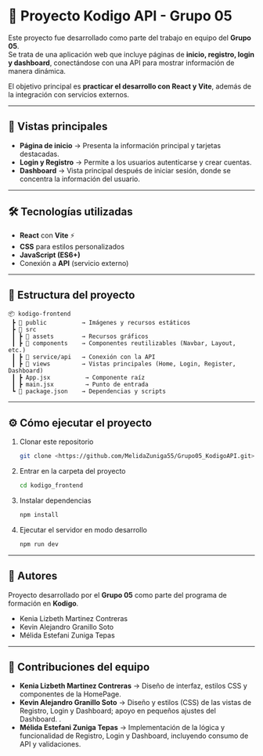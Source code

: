 # 🚀 Proyecto Kodigo API - Grupo 05

Este proyecto fue desarrollado como parte del trabajo en equipo del **Grupo 05**.  
Se trata de una aplicación web que incluye páginas de **inicio, registro, login y dashboard**, conectándose con una API para mostrar información de manera dinámica.  

El objetivo principal es **practicar el desarrollo con React y Vite**, además de la integración con servicios externos.

---

## 📸 Vistas principales

- **Página de inicio** → Presenta la información principal y tarjetas destacadas.  
- **Login y Registro** → Permite a los usuarios autenticarse y crear cuentas.  
- **Dashboard** → Vista principal después de iniciar sesión, donde se concentra la información del usuario.  

---

## 🛠️ Tecnologías utilizadas

- **React** con **Vite** ⚡  
- **CSS** para estilos personalizados  
- **JavaScript (ES6+)**  
- Conexión a **API** (servicio externo)  

---

## 📂 Estructura del proyecto

```
📦 kodigo-frontend
 ┣ 📂 public          → Imágenes y recursos estáticos
 ┣ 📂 src
 ┃ ┣ 📂 assets        → Recursos gráficos
 ┃ ┣ 📂 components    → Componentes reutilizables (Navbar, Layout, etc.)
 ┃ ┣ 📂 service/api   → Conexión con la API
 ┃ ┣ 📂 views         → Vistas principales (Home, Login, Register, Dashboard)
 ┃ ┣ App.jsx          → Componente raíz
 ┃ ┣ main.jsx         → Punto de entrada
 ┗ 📜 package.json    → Dependencias y scripts
```

---

## ⚙️ Cómo ejecutar el proyecto

1. Clonar este repositorio  
   ```bash
   git clone <https://github.com/MelidaZuniga55/Grupo05_KodigoAPI.git>
   ```

2. Entrar en la carpeta del proyecto  
   ```bash
   cd kodigo_frontend
   ```

3. Instalar dependencias  
   ```bash
   npm install
   ```

4. Ejecutar el servidor en modo desarrollo  
   ```bash
   npm run dev
   ```

---

## 👥 Autores

Proyecto desarrollado por el **Grupo 05** como parte del programa de formación en **Kodigo**.  

- Kenia Lizbeth Martinez Contreras  
- Kevin Alejandro Granillo Soto  
- Mélida Estefani Zuniga Tepas  

---

## 🤝 Contribuciones del equipo

- **Kenia Lizbeth Martinez Contreras** → Diseño de interfaz, estilos CSS y componentes de la HomePage.  
- **Kevin Alejandro Granillo Soto** →  Diseño y estilos (CSS) de las vistas de Registro, Login y Dashboard; apoyo en pequeños ajustes del Dashboard. .  
- **Mélida Estefani Zuniga Tepas** → Implementación de la lógica y funcionalidad de Registro, Login y Dashboard, incluyendo consumo de API y validaciones.  

